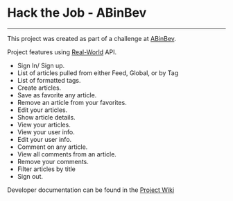 # Hack the Job - ABinBev
______

This project was created as part of a challenge at [ABinBev](https://www.ab-inbev.com/).

Project features using [Real-World](https://github.com/gothinkster/realworld/tree/master/api) API.
- Sign In/ Sign up.
- List of articles pulled from either Feed, Global, or by Tag
- List of formatted tags.
- Create articles.
- Save as favorite any article.
- Remove an article from your favorites.
- Edit your articles.
- Show article details.
- View your articles.
- View your user info.
- Edit your user info.
- Comment on any article.
- View all comments from an article.
- Remove your comments.
- Filter articles by title
- Sign out.

Developer documentation can be found in the [Project Wiki](https://github.com/DemianMtz1/HTJ-ABInBev-Articles/wiki/Dependencies)
